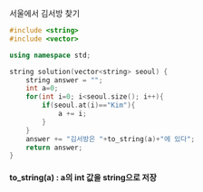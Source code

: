 서울에서 김서방 찾기

```c++
#include <string>
#include <vector>

using namespace std;

string solution(vector<string> seoul) {
    string answer = "";
    int a=0;
    for(int i=0; i<seoul.size(); i++){
        if(seoul.at(i)=="Kim"){
            a += i;
        }
    }
    answer += "김서방은 "+to_string(a)+"에 있다";
    return answer;
}
```

#### to_string(a)  :  a의 int 값을 string으로 저장